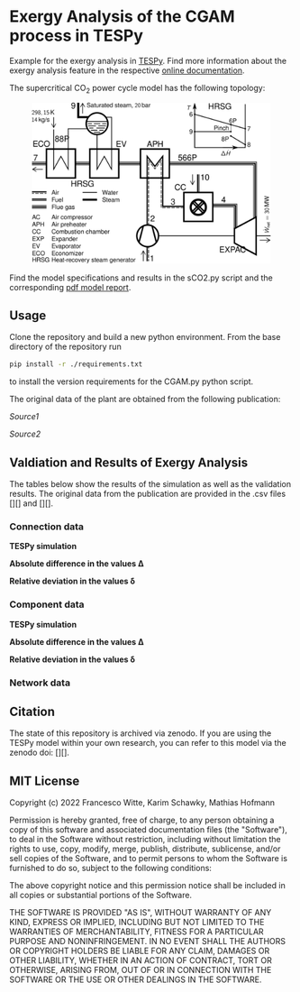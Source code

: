 # Exergy Analysis of the CGAM process in TESPy

Example for the exergy analysis in [TESPy][]. Find more information
about the exergy analysis feature in the respective [online
documentation][].

The supercritical CO<sub>2</sub> power cycle model has the following
topology:

<figure>
<img src="./flowsheet.svg" class="align-center" />
</figure>

Find the model specifications and results in the sCO2.py script and the
corresponding [pdf model report][].

## Usage

Clone the repository and build a new python environment. From the base
directory of the repository run

``` bash
pip install -r ./requirements.txt
```

to install the version requirements for the CGAM.py python script.

The original data of the plant are obtained from the following
publication:

*Source1*

*Source2*

## Valdiation and Results of Exergy Analysis

The tables below show the results of the simulation as well as the
validation results. The original data from the publication are provided
in the .csv files [][] and
[][].

### Connection data

**TESPy simulation**

**Absolute difference in the values Δ**

**Relative deviation in the values δ**

### Component data

**TESPy simulation**


**Absolute difference in the values Δ**


**Relative deviation in the values δ**


### Network data

## Citation

The state of this repository is archived via zenodo. If you are using the
TESPy model within your own research, you can refer to this model via the
zenodo doi: [][].

## MIT License

Copyright (c) 2022 Francesco Witte, Karim Schawky, Mathias Hofmann

Permission is hereby granted, free of charge, to any person obtaining a copy
of this software and associated documentation files (the "Software"), to deal
in the Software without restriction, including without limitation the rights
to use, copy, modify, merge, publish, distribute, sublicense, and/or sell
copies of the Software, and to permit persons to whom the Software is
furnished to do so, subject to the following conditions:

The above copyright notice and this permission notice shall be included in all
copies or substantial portions of the Software.

THE SOFTWARE IS PROVIDED "AS IS", WITHOUT WARRANTY OF ANY KIND, EXPRESS OR
IMPLIED, INCLUDING BUT NOT LIMITED TO THE WARRANTIES OF MERCHANTABILITY,
FITNESS FOR A PARTICULAR PURPOSE AND NONINFRINGEMENT. IN NO EVENT SHALL THE
AUTHORS OR COPYRIGHT HOLDERS BE LIABLE FOR ANY CLAIM, DAMAGES OR OTHER
LIABILITY, WHETHER IN AN ACTION OF CONTRACT, TORT OR OTHERWISE, ARISING FROM,
OUT OF OR IN CONNECTION WITH THE SOFTWARE OR THE USE OR OTHER DEALINGS IN THE
SOFTWARE.


  [TESPy]: https://github.com/oemof/tespy
  [online documentation]: https://tespy.readthedocs.io/
  [pdf model report]: sCO2_model_report.pdf
  [component_validation.csv]: component_validation.csv
  [connection_validation.csv]: connection_validation.csv
  [10.5281/zenodo.4751796]: https://zenodo.org/record/4751796